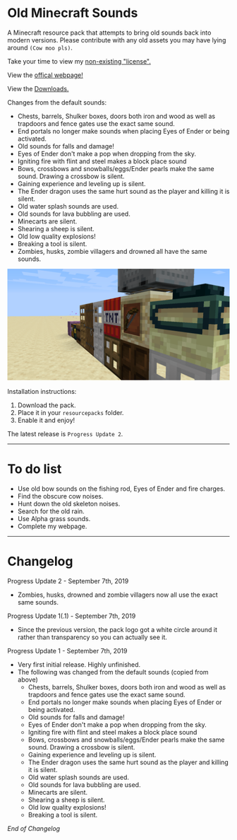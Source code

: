# Old Minecraft Sounds

A Minecraft resource pack that attempts to bring old sounds back into modern versions.
Please contribute with any old assets you may have lying around `(Cow moo pls)`.

Take your time to view my [non-existing "license".](LICENSE.MD)

View the [offical webpage!](https://thethunderguys.github.io/OldMinecraftSounds/)

View the [Downloads.](https://github.com/TheThunderGuyS/OldMinecraftSounds/releases)

Changes from the default sounds:
- Chests, barrels, Shulker boxes, doors both iron and wood as well as trapdoors and fence gates use the exact same sound.
- End portals no longer make sounds when placing Eyes of Ender or being activated.
- Old sounds for falls and damage!
- Eyes of Ender don't make a pop when dropping from the sky.
- Igniting fire with flint and steel makes a block place sound
- Bows, crossbows and snowballs/eggs/Ender pearls make the same sound. Drawing a crossbow is silent.
- Gaining experience and leveling up is silent.
- The Ender dragon uses the same hurt sound as the player and killing it is silent.
- Old water splash sounds are used.
- Old sounds for lava bubbling are used.
- Minecarts are silent.
- Shearing a sheep is silent.
- Old low quality explosions!
- Breaking a tool is silent.
- Zombies, husks, zombie villagers and drowned all have the same sounds.

![](Banner.png)

Installation instructions:
 1. Download the pack.
 2. Place it in your `resourcepacks` folder.
 3. Enable it and enjoy!

The latest release is `Progress Update 2`.
**********
# To do list

- Use old bow sounds on the fishing rod, Eyes of Ender and fire charges.
- Find the obscure cow noises.
- Hunt down the old skeleton noises.
- Search for the old rain.
- Use Alpha grass sounds.
- Complete my webpage.
************************************************************************
# Changelog

Progress Update 2 - September 7th, 2019
- Zombies, husks, drowned and zombie villagers now all use the exact same sounds.

Progress Update 1(.1) - September 7th, 2019
- Since the previous version, the pack logo got a white circle around it rather than transparency so you can actually see it.

Progress Update 1 - September 7th, 2019

- Very first initial release. Highly unfinished.
- The following was changed from the default sounds (copied from above)
  - Chests, barrels, Shulker boxes, doors both iron and wood as well as trapdoors and fence gates use the exact same sound.
  - End portals no longer make sounds when placing Eyes of Ender or being activated.
  - Old sounds for falls and damage!
  - Eyes of Ender don't make a pop when dropping from the sky.
  - Igniting fire with flint and steel makes a block place sound
  - Bows, crossbows and snowballs/eggs/Ender pearls make the same sound. Drawing a crossbow is silent.
  - Gaining experience and leveling up is silent.
  - The Ender dragon uses the same hurt sound as the player and killing it is silent.
  - Old water splash sounds are used.
  - Old sounds for lava bubbling are used.
  - Minecarts are silent.
  - Shearing a sheep is silent.
  - Old low quality explosions!
  - Breaking a tool is silent.

*End of Changelog*
